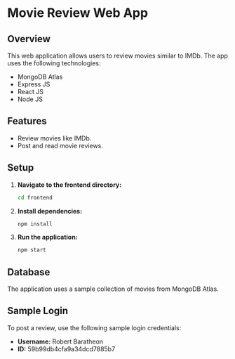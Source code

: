 # Movie Review Web App

## Overview

This web application allows users to review movies similar to IMDb. The app uses the following technologies:
- MongoDB Atlas
- Express JS
- React JS
- Node JS

## Features

- Review movies like IMDb.
- Post and read movie reviews.

## Setup

1. **Navigate to the frontend directory:**
   ```bash
   cd frontend
   ```

2. **Install dependencies:**
   ```bash
   npm install
   ```

3. **Run the application:**
   ```bash
   npm start
   ```

## Database

The application uses a sample collection of movies from MongoDB Atlas.

## Sample Login

To post a review, use the following sample login credentials:
- **Username:** Robert Baratheon
- **ID:** 59b99db4cfa9a34dcd7885b7
